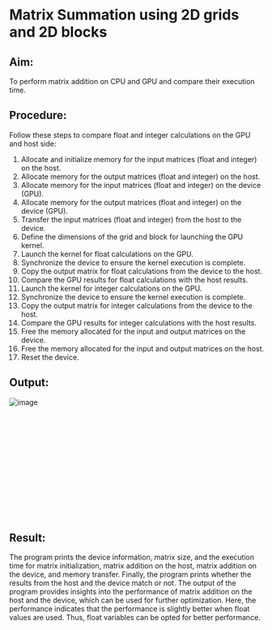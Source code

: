 # Matrix Summation using 2D grids and 2D blocks

## Aim:
To perform matrix addition on CPU and GPU and compare their execution time.


## Procedure:
Follow these steps to compare float and integer calculations on the GPU and host side:
1. Allocate and initialize memory for the input matrices (float and integer) on the host.
2. Allocate memory for the output matrices (float and integer) on the host.
3. Allocate memory for the input matrices (float and integer) on the device (GPU).
4. Allocate memory for the output matrices (float and integer) on the device (GPU).
5. Transfer the input matrices (float and integer) from the host to the device.
6. Define the dimensions of the grid and block for launching the GPU kernel.
7. Launch the kernel for float calculations on the GPU.
8. Synchronize the device to ensure the kernel execution is complete.
9. Copy the output matrix for float calculations from the device to the host.
10. Compare the GPU results for float calculations with the host results.
11. Launch the kernel for integer calculations on the GPU.
12. Synchronize the device to ensure the kernel execution is complete.
13. Copy the output matrix for integer calculations from the device to the host.
14. Compare the GPU results for integer calculations with the host results.
15. Free the memory allocated for the input and output matrices on the device.
16. Free the memory allocated for the input and output matrices on the host.
17. Reset the device.
## Output:

![image](https://github.com/Marinto-Richee/Parallel-Computing-Architecture/assets/65499285/dee5a19d-b22f-4b3b-a35b-3d959d22cc1a)

<br><br><br><br><br><br><br><br><br><br><br><br>

## Result:
The program prints the device information, matrix size, and the execution time for matrix initialization, matrix addition on the host, matrix addition on the device, and memory transfer. Finally, the program prints whether the results from the host and the device match or not. The output of the program provides insights into the performance of matrix addition on the host and the device, which can be used for further optimization.
Here, the performance indicates that the performance is slightly better when float values are used. Thus, float variables can be opted for better performance.
